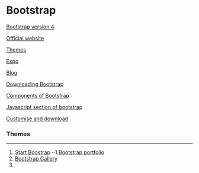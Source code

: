 # Bootstrap 

[Bootstrap version 4](https://v4-alpha.getbootstrap.com/)

[Official website](http://getbootstrap.com/)

[Themes](https://themes.getbootstrap.com/)

[Expo](http://expo.getbootstrap.com/)

[Blog](http://blog.getbootstrap.com/)

[Downloading Bootstrap](http://getbootstrap.com/getting-started/#download)

[Components of Bootstrap](http://getbootstrap.com/components/)

[Javascript section of bootstrap](http://getbootstrap.com/javascript/)

[Customise and download](http://getbootstrap.com/customize/)

### Themes
---

1. [Start Boostrap](https://startbootstrap.com/)
⋅⋅1.[Bootstrap portfolio](https://blackrockdigital.github.io/startbootstrap-creative/)
2. [Bootstrap Gallery](https://mobirise.com/bootstrap-gallery/)
3. 